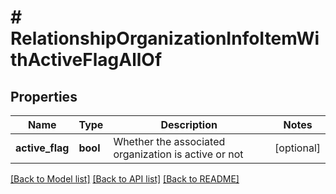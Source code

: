 # # RelationshipOrganizationInfoItemWithActiveFlagAllOf

## Properties

Name | Type | Description | Notes
------------ | ------------- | ------------- | -------------
**active_flag** | **bool** | Whether the associated organization is active or not | [optional]

[[Back to Model list]](../../README.md#models) [[Back to API list]](../../README.md#endpoints) [[Back to README]](../../README.md)
